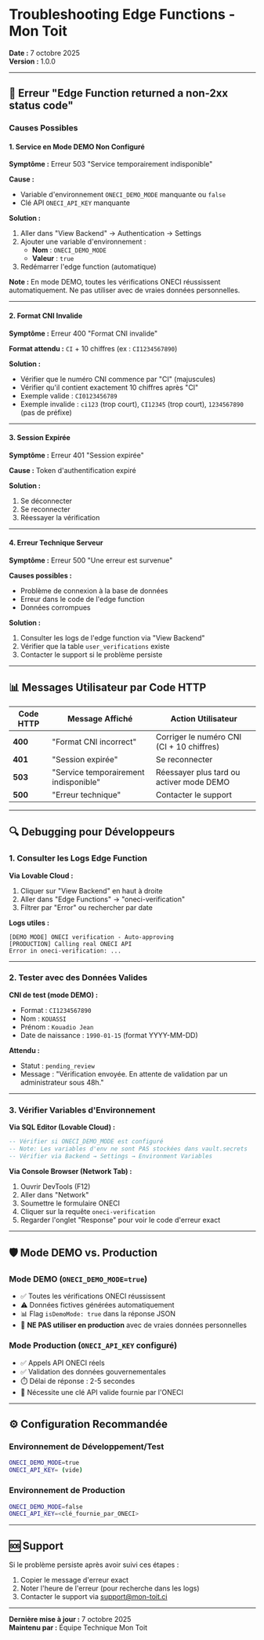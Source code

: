 # Troubleshooting Edge Functions - Mon Toit

**Date :** 7 octobre 2025  
**Version :** 1.0.0

---

## 🚨 Erreur "Edge Function returned a non-2xx status code"

### Causes Possibles

#### 1. Service en Mode DEMO Non Configuré
**Symptôme :** Erreur 503 "Service temporairement indisponible"

**Cause :**
- Variable d'environnement `ONECI_DEMO_MODE` manquante ou `false`
- Clé API `ONECI_API_KEY` manquante

**Solution :**
1. Aller dans "View Backend" → Authentication → Settings
2. Ajouter une variable d'environnement :
   - **Nom** : `ONECI_DEMO_MODE`
   - **Valeur** : `true`
3. Redémarrer l'edge function (automatique)

**Note :** En mode DEMO, toutes les vérifications ONECI réussissent automatiquement. Ne pas utiliser avec de vraies données personnelles.

---

#### 2. Format CNI Invalide
**Symptôme :** Erreur 400 "Format CNI invalide"

**Format attendu :** `CI` + 10 chiffres (ex : `CI1234567890`)

**Solution :**
- Vérifier que le numéro CNI commence par "CI" (majuscules)
- Vérifier qu'il contient exactement 10 chiffres après "CI"
- Exemple valide : `CI0123456789`
- Exemple invalide : `ci123` (trop court), `CI12345` (trop court), `1234567890` (pas de préfixe)

---

#### 3. Session Expirée
**Symptôme :** Erreur 401 "Session expirée"

**Cause :** Token d'authentification expiré

**Solution :**
1. Se déconnecter
2. Se reconnecter
3. Réessayer la vérification

---

#### 4. Erreur Technique Serveur
**Symptôme :** Erreur 500 "Une erreur est survenue"

**Causes possibles :**
- Problème de connexion à la base de données
- Erreur dans le code de l'edge function
- Données corrompues

**Solution :**
1. Consulter les logs de l'edge function via "View Backend"
2. Vérifier que la table `user_verifications` existe
3. Contacter le support si le problème persiste

---

## 📊 Messages Utilisateur par Code HTTP

| Code HTTP | Message Affiché | Action Utilisateur |
|-----------|-----------------|-------------------|
| **400** | "Format CNI incorrect" | Corriger le numéro CNI (CI + 10 chiffres) |
| **401** | "Session expirée" | Se reconnecter |
| **503** | "Service temporairement indisponible" | Réessayer plus tard ou activer mode DEMO |
| **500** | "Erreur technique" | Contacter le support |

---

## 🔍 Debugging pour Développeurs

### 1. Consulter les Logs Edge Function

**Via Lovable Cloud :**
1. Cliquer sur "View Backend" en haut à droite
2. Aller dans "Edge Functions" → "oneci-verification"
3. Filtrer par "Error" ou rechercher par date

**Logs utiles :**
```
[DEMO MODE] ONECI verification - Auto-approving
[PRODUCTION] Calling real ONECI API
Error in oneci-verification: ...
```

---

### 2. Tester avec des Données Valides

**CNI de test (mode DEMO) :**
- Format : `CI1234567890`
- Nom : `KOUASSI`
- Prénom : `Kouadio Jean`
- Date de naissance : `1990-01-15` (format YYYY-MM-DD)

**Attendu :**
- Statut : `pending_review`
- Message : "Vérification envoyée. En attente de validation par un administrateur sous 48h."

---

### 3. Vérifier Variables d'Environnement

**Via SQL Editor (Lovable Cloud) :**
```sql
-- Vérifier si ONECI_DEMO_MODE est configuré
-- Note: Les variables d'env ne sont PAS stockées dans vault.secrets
-- Vérifier via Backend → Settings → Environment Variables
```

**Via Console Browser (Network Tab) :**
1. Ouvrir DevTools (F12)
2. Aller dans "Network"
3. Soumettre le formulaire ONECI
4. Cliquer sur la requête `oneci-verification`
5. Regarder l'onglet "Response" pour voir le code d'erreur exact

---

## 🛡️ Mode DEMO vs. Production

### Mode DEMO (`ONECI_DEMO_MODE=true`)
- ✅ Toutes les vérifications ONECI réussissent
- ⚠️ Données fictives générées automatiquement
- 📊 Flag `isDemoMode: true` dans la réponse JSON
- 🚫 **NE PAS utiliser en production** avec de vraies données personnelles

### Mode Production (`ONECI_API_KEY` configuré)
- ✅ Appels API ONECI réels
- ✅ Validation des données gouvernementales
- ⏱️ Délai de réponse : 2-5 secondes
- 🔐 Nécessite une clé API valide fournie par l'ONECI

---

## ⚙️ Configuration Recommandée

### Environnement de Développement/Test
```bash
ONECI_DEMO_MODE=true
ONECI_API_KEY= (vide)
```

### Environnement de Production
```bash
ONECI_DEMO_MODE=false
ONECI_API_KEY=<clé_fournie_par_ONECI>
```

---

## 🆘 Support

Si le problème persiste après avoir suivi ces étapes :
1. Copier le message d'erreur exact
2. Noter l'heure de l'erreur (pour recherche dans les logs)
3. Contacter le support via [support@mon-toit.ci](mailto:support@mon-toit.ci)

---

**Dernière mise à jour :** 7 octobre 2025  
**Maintenu par :** Équipe Technique Mon Toit
